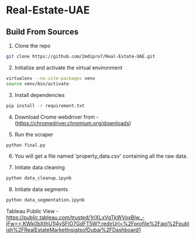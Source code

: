 # Real-Estate-UAE

## Build From Sources
1. Clone the repo
```bash
git clone https://github.com/2mdipro7/Real-Estate-UAE.git
```
2. Initialize and activate the virtual environment
```bash
virtualenv --no-site-packages venv
source venv/bin/activate
```
3. Install dependencies
```bash
pip install -r requirement.txt
```
4. Download Crome webdriver from - (https://chromedriver.chromium.org/downloads)

5. Run the scraper
```bash
python final.py
```
6. You will get a file named 'property_data.csv' containing all the raw data.

7. Initiate data cleaning
```bash
python data_cleanup.ipynb
```
8. Initiate data segments
```bash
python data_segmentation.ipynb
```

Tableau Public View - https://public.tableau.com/trusted/1rlXLxVgTkWVoxBIw_-jFw==:KWk0bXthU1l4ySFlO7GdFT5W?:redirUrl=%2Fprofile%2Fapi%2Fpublish%2FRealEstateMarketInsigtsofDubai%2FDashboard1
